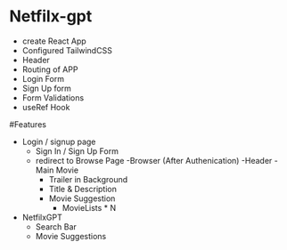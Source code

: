 # Netfilx-gpt
 
- create React App
- Configured TailwindCSS
- Header
- Routing of APP
- Login Form
- Sign Up form
- Form Validations 
- useRef Hook


#Features 
- Login / signup page
    - Sign In / Sign Up Form
    - redirect to Browse Page
-Browser (After Authenication)
    -Header
    -Main Movie
        - Trailer in Background
        - Title & Description
        - Movie Suggestion
            - MovieLists * N 
- NetfilxGPT 
    - Search Bar
    - Movie Suggestions
